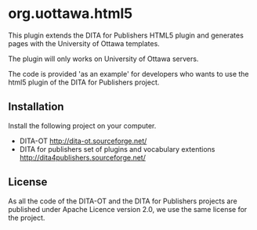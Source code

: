 org.uottawa.html5
=================

This plugin extends the DITA for Publishers HTML5 plugin and generates pages with the University of Ottawa templates.

The plugin will only works on University of Ottawa servers.

The code is provided 'as an example' for developers who wants to use the html5 plugin
of the DITA for Publishers project.


Installation
------------
Install the following project on your computer.

* DITA-OT http://dita-ot.sourceforge.net/
* DITA for publishers set of plugins and vocabulary extentions http://dita4publishers.sourceforge.net/


License
-------
As all the code of the DITA-OT and the DITA for Publishers projects are published under Apache Licence version 2.0, we use the same license for the project.
